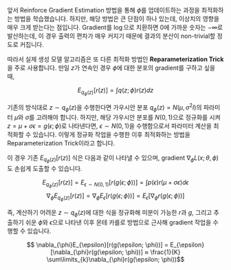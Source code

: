앞서 Reinforce Gradient Estimation 방법을 통해 $\phi$를 업데이트하는 과정을 최적화하는 방법을 학습했습니다. 하지만, 해당 방법은 큰 단점이 하나 있는데, 이상치의 영향을 매우 크게 받는다는 점입니다. Gradient를 $\log$으로 치환하면 0에 가까운 숫자는 $-\infty$로 발산하는데, 이 경우 출력의 편차가 매우 커지기 때문에 결과의 분산이 non-trivial할 정도로 커집니다.

따라서 실제 생성 모델 알고리즘은 또 다른 최적화 방법인 **Reparameterization Trick**을 주로 사용합니다. 만일 $z$가 연속인 경우 $\phi$에 대한 분포의 gradient를 구하고 싶을 때,

$$E_{q_{\phi}(z)} [r(z)] = \int q(z;\phi)r(z)dz$$

기존의 방식대로 $z \sim q_{\phi}(z)$을 수행한다면 가우시안 분포 $q_{\phi}(z) = N(\mu, \sigma^2I)$의 파라미터 $\mu$와 $\sigma$를 고려해야 합니다. 하지만, 해당 가우시안 분포를 $N(0,1)$으로 정규화를 시켜 $z = \mu + \sigma \epsilon = g(\epsilon;\phi)$로 나타낸다면, $\epsilon \sim N(0,1)$을 수행함으로서 파라미터 계산을 최적화할 수 있습니다. 이렇게 정규화 작업을 수행한 이후 최적화하는 방법을 Reparameterization Trick이라고 합니다.

이 경우 기존 $E_{q_{\phi}(z)} [r(z)]$ 식은 다음과 같이 나타낼 수 있으며,  gradient $\nabla_{\phi}L(x;\theta, \phi)$도 손쉽게 도출할 수 있습니다.

$$ E_{q_{\phi}(z)} [r(z)] = E_{\epsilon \sim N(0,1)} [r(g(\epsilon; \phi))] = \int p(\epsilon)r(\mu + \sigma \epsilon)d\epsilon$$
$$\nabla_{\phi} E_{q_{\phi}(z)} [r(z)] = \nabla_{\phi} E_{\epsilon}[r(g(\epsilon; \phi))] = E_{\epsilon}[\nabla_{\phi} r(g(\epsilon; \phi))]$$

즉, 계산하기 어려운 $z \sim q_{\phi}(z)$에 대한 식을 정규화해 미분이 가능한 $r$과 $g$, 그리고 추출하기 쉬운 $\phi$와 $\epsilon$으로 나타낸 이후 몬테 카를로 방법으로 근사해 gradient 작업을 수행할 수 있습니다.

$$ \nabla_{\phi}E_{\epsilon}[r(g(\epsilon; \phi))] = E_{\epsilon}[\nabla_{\phi}r(g(\epsilon; \phi))] ≈ \frac{1}{K} \sum\limits_{k}\nabla_{\phi}r(g(\epsilon; \phi))$$

